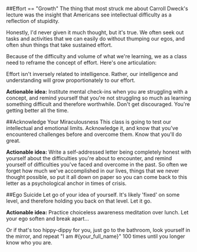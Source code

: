 ##Effort == "Growth"
The thing that most struck me about Carroll Dweck's lecture was the insight that Americans see intellectual difficulty as a reflection of stupidity. 

Honestly, I'd never given it much thought, but it's true. We often seek out tasks and activities that we can easily do without thumping our egos, and often shun things that take sustained effort.

Because of the difficulty and volume of what we're learning, we as a class need to reframe the concept of effort. Here's one articulation:

Effort isn't inversely related to intelligence. Rather, our intelligence and understanding will grow proportionately to our effort.

__Actionable idea:__ Institute mental check-ins when you are struggling with a concept, and remind yourself that you're not struggling so much as learning something difficult and therefore worthwhile. Don't get discouraged. You're getting better all the time.

##Acknowledge Your Miraculousness
This class is going to test our intellectual and emotional limits. Acknowledge it, and know that you've encountered challenges before and overcome them. Know that you'll do great.

__Actionable idea:__ Write a self-addressed letter being completely honest with yourself about the difficulties you're about to encounter, and remind yourself of difficulties you've faced and overcome in the past. So often we forget how much we've accomplished in our lives, things that we never thought possible, so put it all down on paper so you can come back to this letter as a psychological anchor in times of crisis.

##Ego Suicide
Let go of your idea of yourself. It's likely 'fixed' on some level, and therefore holding you back on that level. Let it go.

__Actionable idea:__ Practice choiceless awareness meditation over lunch. Let your ego soften and break apart... 

Or if that's too hippy-dippy for you, just go to the bathroom, look yourself in the mirror, and repeat "I am #{your_full_name}" 100 times until you longer know who you are. 









